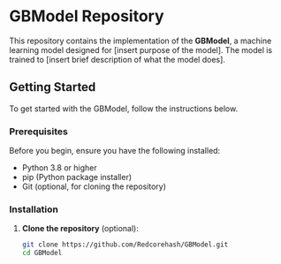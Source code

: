 # GBModel Repository

This repository contains the implementation of the **GBModel**, a machine learning model designed for [insert purpose of the model]. The model is trained to [insert brief description of what the model does].

## Getting Started

To get started with the GBModel, follow the instructions below.

### Prerequisites

Before you begin, ensure you have the following installed:

- Python 3.8 or higher
- pip (Python package installer)
- Git (optional, for cloning the repository)

### Installation

1. **Clone the repository** (optional):

   ```bash
   git clone https://github.com/Redcorehash/GBModel.git
   cd GBModel
